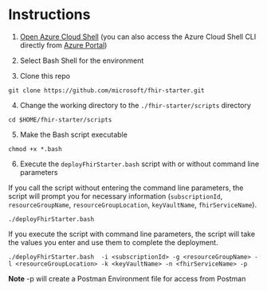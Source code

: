 # Instructions 

1. [Open Azure Cloud Shell](https://shell.azure.com) (you can also access the Azure Cloud Shell CLI directly from [Azure Portal](https://portal.azure.com))

2. Select Bash Shell for the environment 

3. Clone this repo
```azurecli
git clone https://github.com/microsoft/fhir-starter.git
```
4. Change the working directory to the ```./fhir-starter/scripts``` directory
```azurecli
cd $HOME/fhir-starter/scripts 
```
5. Make the Bash script executable
```azurecli
chmod +x *.bash
```
6. Execute the ```deployFhirStarter.bash``` script with or without command line parameters

If you call the script without entering the command line parameters, the script will prompt you for necessary information (```subscriptionId```, ```resourceGroupName```, ```resourceGroupLocation```, ```keyVaultName```, ```fhirServiceName```). 
```azurecli
./deployFhirStarter.bash
```

If you execute the script with command line parameters, the script will take the values you enter and use them to complete the deployment. 
```azurecli
./deployFhirStarter.bash  -i <subscriptionId> -g <resourceGroupName> -l <resourceGroupLocation> -k <keyVaultName> -n <fhirServiceName> -p
```
__Note__ -p will create a Postman Environment file for access from Postman


